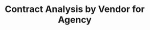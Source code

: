 ---
title: "Contract Analysis by Vendor for Agency"
description: An agency may consolidate their spend from multiple contracts into a single contract in order to obtain economies of scale. The CM Reporting workbench can filter to show all contracts for a specified vendor.
external_url: itvmo.gsa.gov/assets/files/tlr/agency-duplicate-contracts.pdf
content_tags:
type: link
filters: acquisition-best-practices
---